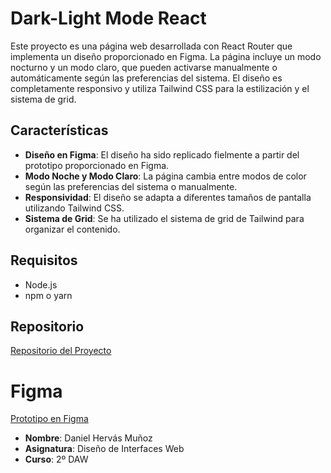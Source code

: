 # Dark-Light Mode React

Este proyecto es una página web desarrollada con React Router que implementa un diseño proporcionado en Figma. La página incluye un modo nocturno y un modo claro, que pueden activarse manualmente o automáticamente según las preferencias del sistema. El diseño es completamente responsivo y utiliza Tailwind CSS para la estilización y el sistema de grid.

## Características

- **Diseño en Figma**: El diseño ha sido replicado fielmente a partir del prototipo proporcionado en Figma.
- **Modo Noche y Modo Claro**: La página cambia entre modos de color según las preferencias del sistema o manualmente.
- **Responsividad**: El diseño se adapta a diferentes tamaños de pantalla utilizando Tailwind CSS.
- **Sistema de Grid**: Se ha utilizado el sistema de grid de Tailwind para organizar el contenido.

## Requisitos

- Node.js
- npm o yarn

## Repositorio
[Repositorio del Proyecto](https://github.com/danielhervas/Dark-Light_Mode_React)

# Figma

[Prototipo en Figma](https://www.figma.com/design/6GpKxtv0ZVujAcRmlRK5lR/Dark-Mode-(Copy)?node-id=0-1&t=FmEcHraaFQpIXDNW-1)

- **Nombre**: Daniel Hervás Muñoz
- **Asignatura**: Diseño de Interfaces Web
- **Curso**: 2º DAW


   
